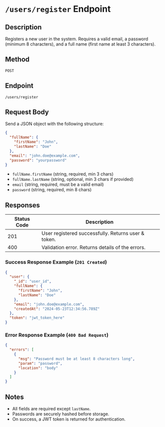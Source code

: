 # `/users/register` Endpoint

## Description
Registers a new user in the system. Requires a valid email, a password (minimum 8 characters), and a full name (first name at least 3 characters).

## Method
`POST`

## Endpoint
`/users/register`

## Request Body

Send a JSON object with the following structure:

```json
{
  "fullName": {
    "firstName": "John",
    "lastName": "Doe"
  },
  "email": "john.doe@example.com",
  "password": "yourpassword"
}
```

- `fullName.firstName` (string, required, min 3 chars)
- `fullName.lastName` (string, optional, min 3 chars if provided)
- `email` (string, required, must be a valid email)
- `password` (string, required, min 8 chars)

## Responses

| Status Code | Description                                      |
|-------------|--------------------------------------------------|
| 201         | User registered successfully. Returns user & token. |
| 400         | Validation error. Returns details of the errors.  |

### Success Response Example (`201 Created`)
```json
{
  "user": {
    "_id": "user_id",
    "fullName": {
      "firstName": "John",
      "lastName": "Doe"
    },
    "email": "john.doe@example.com",
    "createdAt": "2024-05-23T12:34:56.789Z"
  },
  "token": "jwt_token_here"
}
```

### Error Response Example (`400 Bad Request`)
```json
{
  "errors": [
    {
      "msg": "Password must be at least 8 characters long",
      "param": "password",
      "location": "body"
    }
  ]
}
```

## Notes
- All fields are required except `lastName`.
- Passwords are securely hashed before storage.
- On success, a JWT token is returned for authentication.